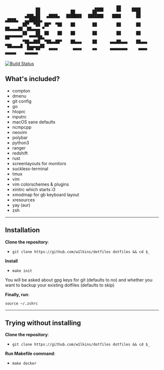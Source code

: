 ```
              ▄▄                         ▄▄▄▄      ██     ▄▄▄▄                         
              ██              ██        ██▀▀▀      ▀▀     ▀▀██                         
         ▄███▄██   ▄████▄   ███████   ███████    ████       ██       ▄████▄   ▄▄█████▄ 
        ██▀  ▀██  ██▀  ▀██    ██        ██         ██       ██      ██▄▄▄▄██  ██▄▄▄▄ ▀ 
        ██    ██  ██    ██    ██        ██         ██       ██      ██▀▀▀▀▀▀   ▀▀▀▀██▄ 
        ▀██▄▄███  ▀██▄▄██▀    ██▄▄▄     ██      ▄▄▄██▄▄▄    ██▄▄▄   ▀██▄▄▄▄█  █▄▄▄▄▄██ 
          ▀▀▀ ▀▀    ▀▀▀▀       ▀▀▀▀     ▀▀      ▀▀▀▀▀▀▀▀     ▀▀▀▀     ▀▀▀▀▀    ▀▀▀▀▀▀  
```

[![Build Status](https://travis-ci.org/W1lkins/dotfiles.svg?branch=master)](https://travis-ci.org/W1lkins/dotfiles)
<br>

## What's included?

- compton
- dmenu
- git config
- go
- htoprc
- inputrc
- macOS sane defaults
- ncmpcpp
- neovim
- polybar
- python3
- ranger
- redshift
- rust
- screenlayouts for monitors
- suckless-terminal
- tmux
- vim
- vim colorschemes & plugins
- xinitrc which starts i3
- xmodmap for gb keyboard layout
- xresources
- yay (aur)
- zsh

---

## Installation

**Clone the repository**:

- `git clone https://github.com/w1lkins/dotfiles dotfiles && cd $_`

**Install**

- `make init`

You will be asked about gpg keys for git (defaults to no) and whether you want
to backup your existing dotfiles (defaults to skip)

**Finally, run**:

`source ~/.zshrc`

---

## Trying without installing

**Clone the repository**:

- `git clone https://github.com/w1lkins/dotfiles dotfiles && cd $_`

**Run Makefile command**:

- `make docker`

